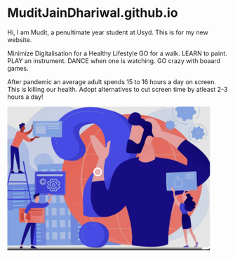 # MuditJainDhariwal.github.io

Hi,
I am Mudit, a penultimate year student at Usyd. This is for my new website.

Minimize Digitalisation for a Healthy Lifestyle
GO for a walk.
LEARN to paint.
PLAY an instrument.
DANCE when one is watching.
GO crazy with boaard games.

After pandemic an average adult spends 15 to 16 hours a day on screen. This is killing our health. Adopt alternatives to cut screen time by atleast 2-3 hours a day!

![Capture.PNG](Capture.PNG)
